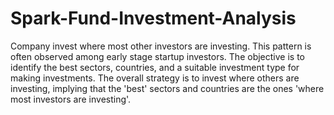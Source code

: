 # Spark-Fund-Investment-Analysis
Company invest where most other investors are investing. This pattern is often observed among early stage startup investors. The objective is to identify the best sectors, countries, and a suitable investment type for making investments. The overall strategy is to invest where others are investing, implying that the 'best' sectors and countries are the ones 'where most investors are investing'. 
